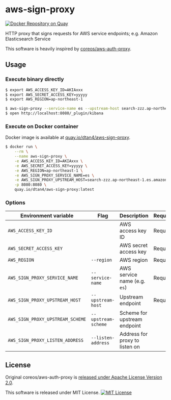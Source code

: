 # aws-sign-proxy

[![Docker Repository on Quay](https://quay.io/repository/dtan4/aws-sign-proxy/status "Docker Repository on Quay")](https://quay.io/repository/dtan4/aws-sign-proxy)

HTTP proxy that signs requests for AWS service endpoints; e.g. Amazon Elasticsearch Service

This software is heavily inspired by [coreos/aws-auth-proxy](https://github.com/coreos/aws-auth-proxy).

## Usage

### Execute binary directly

```bash
$ export AWS_ACCESS_KEY_ID=AKIAxxx
$ export AWS_SECRET_ACCESS_KEY=yyyyy
$ export AWS_REGION=ap-northeast-1
```

```bash
$ aws-sign-proxy --service-name es --upstream-host search-zzz.ap-northeast-1.es.amazonaws.com
$ open http://localhost:8080/_plugin/kibana
```

### Execute on Docker container

Docker image is available at [quay.io/dtan4/aws-sign-proxy](https://quay.io/repository/dtan4/aws-sign-proxy).

```bash
$ docker run \
    --rm \
    --name aws-sign-proxy \
    -e AWS_ACCESS_KEY_ID=AKIAxxx \
    -e AWS_SECRET_ACCESS_KEY=yyyyy \
    -e AWS_REGION=ap-northeast-1 \
    -e AWS_SIGN_PROXY_SERVICE_NAME=es \
    -e AWS_SIGN_PROXY_UPSTREAM_HOST=search-zzz.ap-northeast-1.es.amazonaws.com \
    -p 8080:8080 \
    quay.io/dtan4/aws-sign-proxy:latest
```

### Options

|Environment variable|Flag|Description|Required|Default|
|---|---|---|---|---|
|`AWS_ACCESS_KEY_ID`| |AWS access key ID|Required| |
|`AWS_SECRET_ACCESS_KEY`| |AWS secret access key|Required| |
|`AWS_REGION`|`--region`|AWS region|Required| |
|`AWS_SIGN_PROXY_SERVICE_NAME`|`--service-name`|AWS service name (e.g. `es`)|Required| |
|`AWS_SIGN_PROXY_UPSTREAM_HOST`|`--upstream-host`|Upstream endpoint|Required| |
|`AWS_SIGN_PROXY_UPSTREAM_SCHEME`|`--upstream-scheme`|Scheme for upstream endpoint| |`https`|
|`AWS_SIGN_PROXY_LISTEN_ADDRESS`|`--listen-address`|Address for proxy to listen on| |`:8080`|

## License

Original coreos/aws-auth-proxy is [released under Apache License Version 2.0](https://github.com/coreos/aws-auth-proxy/blob/9713146600f3aba055a5bfaf477af2a81dec272e/LICENSE).

This software is released under MIT License. [![MIT License](http://img.shields.io/badge/license-MIT-blue.svg?style=flat)](LICENSE)

